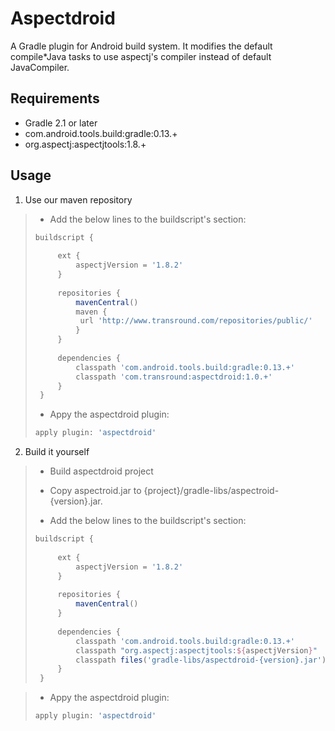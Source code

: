 Aspectdroid
==========

A Gradle plugin for Android build system. 
It modifies the default compile*Java tasks to use aspectj's compiler instead of default JavaCompiler.

Requirements
------------
* Gradle 2.1 or later
* com.android.tools.build:gradle:0.13.+
* org.aspectj:aspectjtools:1.8.+


Usage
-----
1. Use our maven repository

> * Add the below lines to the buildscript's section: 
> ```groovy
> buildscript {
>  
>      ext {
>          aspectjVersion = '1.8.2'
>      }
>  
>      repositories {
>          mavenCentral()
>          maven {
>           url 'http://www.transround.com/repositories/public/'
>          }
>      }
>  
>      dependencies {        
>          classpath 'com.android.tools.build:gradle:0.13.+'
>          classpath 'com.transround:aspectdroid:1.0.+'
>      }
>  }
> ```
> * Appy the aspectdroid plugin:
> ```groovy
> apply plugin: 'aspectdroid'
> ```

2. Build it yourself

> * Build aspectdroid project
>
> * Copy aspectroid.jar to {project}/gradle-libs/aspectroid-{version}.jar.
>
> * Add the below lines to the buildscript's section: 
> ```groovy
> buildscript {
>  
>      ext {
>          aspectjVersion = '1.8.2'
>      }
>  
>      repositories {
>          mavenCentral()
>      }
>  
>      dependencies {        
>          classpath 'com.android.tools.build:gradle:0.13.+'
>          classpath "org.aspectj:aspectjtools:${aspectjVersion}"
>          classpath files('gradle-libs/aspectdroid-{version}.jar')       
>      }
>  }
> ```
 
> * Appy the aspectdroid plugin:
> ```groovy
> apply plugin: 'aspectdroid'
> ```